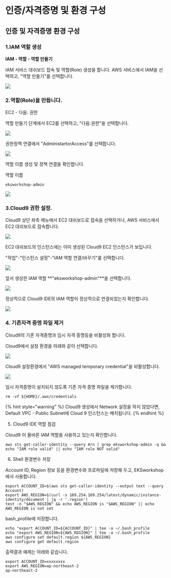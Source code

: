 # 인증/자격증명 및 환경 구성

## 인증 및 자격증명 환경 구성

### 1.IAM 역할 생성

**IAM - 역할 - 역할 만들기**

IAM 서비스 대쉬보드 접속 및 역할\(Role\) 생성을 합니다. AWS 서비스에서 IAM을 선택하고, "역할 만들기"를 선택합니다.

![](../.gitbook/assets/image%20%2810%29.png)

### 2.역할\(Role\)을 만듭니다.

EC2 - 다음: 권한

역할 만들기 단계에서 EC2를 선택하고, "다음:권한"을 선택합니다.

![](../.gitbook/assets/image%20%283%29.png)

권한정책 연결에서 "AdministartorAccess"를 선택합니다.

![](../.gitbook/assets/image%20%287%29.png)

역할 이름 생성 및 정책 연결을 확인합니다.

역할 이름

```text
eksworkshop-admin
```

![](../.gitbook/assets/image%20%289%29.png)

### 3.Cloud9 권한 설정.

Cloud9 상단 좌측 메뉴에서 EC2 대쉬보드로 접속을 선택하거나, AWS 서비스에서 EC2 대쉬보드로 접속합니다.

![](../.gitbook/assets/image%20%288%29.png)

EC2 대쉬보드의 인스턴스에는 이미 생성된 Cloud9 EC2 인스턴스가 보입니다.

"작업"-"인스턴스 설정"-"IAM 역할 연결/바꾸기"를 선택합니다.

![](../.gitbook/assets/image%20%285%29.png)

앞서 생성한 IAM 역할 **"eksworkshop-admin"**을 선택합니다.

![](../.gitbook/assets/image%20%282%29.png)

정상적으로 Cloud9 IDE의 IAM 역할이 정상적으로 연결되었는지 확인합니다.

![](../.gitbook/assets/image%20%286%29.png)

### 4. 기존자격 증명 파일 제거

Cloud9의 기존 자격증명과 임시 자격 증명등을 비활성화 합니다.

Cloud9에서 설정 환경을 아래와 같이 선택합니다.

![](../.gitbook/assets/image.png)

Cloud9 설정환경에서 "AWS managed temporary credential"을 비활성합니다.

![](../.gitbook/assets/image%20%284%29.png)

임시 자격증명이 설치되지 않도록 기존 자격 증명 파일을 제거합니다.

```text
rm -vf ${HOME}/.aws/credentials
```

{% hint style="warning" %}
Cloud9 생성에서 Network 설정을 하지 않았다면, Default VPC - Public Subnet에 Cloud 9 인스턴스는 배치됩니다.
{% endhint %}

5. Cloud9 IDE 역할 점검

Cloud9 이 올바른 IAM 역할을 사용하고 있는지 확인합니다.

```text
aws sts get-caller-identity --query Arn | grep eksworkshop-admin -q && echo "IAM role valid" || echo "IAM role NOT valid"
```

6. Shell 환경변수 저장

Account ID, Region 정보 등을 환경변수와 프로파일에 저장해 두고, EKSworkshop 에서 사용합니다.

```text
export ACCOUNT_ID=$(aws sts get-caller-identity --output text --query Account)
export AWS_REGION=$(curl -s 169.254.169.254/latest/dynamic/instance-identity/document | jq -r '.region')
test -n "$AWS_REGION" && echo AWS_REGION is "$AWS_REGION" || echo AWS_REGION is not set
```

bash\_profile에 저장합니다.

```text
echo "export ACCOUNT_ID=${ACCOUNT_ID}" | tee -a ~/.bash_profile
echo "export AWS_REGION=${AWS_REGION}" | tee -a ~/.bash_profile
aws configure set default.region ${AWS_REGION}
aws configure get default.region
```

출력결과 예제는 아래와 같습니다.

```text
export ACCOUNT_ID=xxxxxxxx
export AWS_REGION=ap-northeast-2
ap-northeast-2
```



